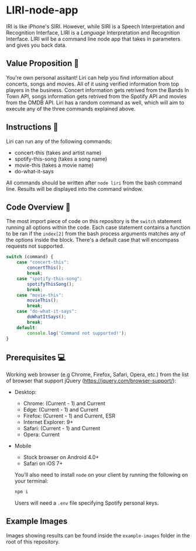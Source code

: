 # LIRI-node-app
IRI is like iPhone's SIRI. However, while SIRI is a Speech Interpretation and Recognition Interface, LIRI is a _Language_ Interpretation and Recognition Interface. LIRI will be a command line node app that takes in parameters and gives you back data.

## Value Proposition :dart:
  
You're own personal assitant! Liri can help you find information about concerts, songs and movies. All of it using verified information from top players in the business. Concert information gets retrived from the Bands In Town API, songs information gets retrived from the Spotify API and movies from the OMDB API. Liri has a random command as well, which will aim to execute any of the three commands explained above. 
  
## Instructions :memo:  
  
Liri can run any of the following commands:
- concert-this (takes and artist name)
- spotify-this-song (takes a song name)
- movie-this (takes a movie name)
- do-what-it-says

All commands should be written after `node liri` from the bash command line. Results will be displayed into the command window.
  
## Code Overview :deciduous_tree:

The most import piece of code on this repository is the `switch` statement running all options within the code. Each case statement contains a function to be ran if the `index[2]` from the bash process arguments matches any of the options inside the block. There's a default case that will encompass requests not supported.
  
```javascript
switch (command) {
    case "concert-this":
        concertThis();
        break;
    case "spotify-this-song":
        spotifyThisSong();
        break;
    case "movie-this":
        movieThis();
        break;
    case "do-what-it-says":
        doWhatItSays();
        break;
    default:
        console.log('Command not supported!');
}
```  
  
## Prerequisites :computer:
Working web browser (e.g Chrome, Firefox, Safari, Opera, etc.) from the list of browser that support jQuery (https://jquery.com/browser-support/):

* Desktop:
  * Chrome: (Current - 1) and Current
  * Edge: (Current - 1) and Current
  * Firefox: (Current - 1) and Current, ESR
  * Internet Explorer: 9+
  * Safari: (Current - 1) and Current
  * Opera: Current

* Mobile
  * Stock browser on Android 4.0+
  * Safari on iOS 7+

  You'll also need to install `node` on your client by running the following on your terminal:
  ```bash
  npm i
  ```
  Users will need a `.env` file specifying Spotify personal keys.

## Example Images
Images showing results can be found inside the `example-images` folder in the root of this repository.